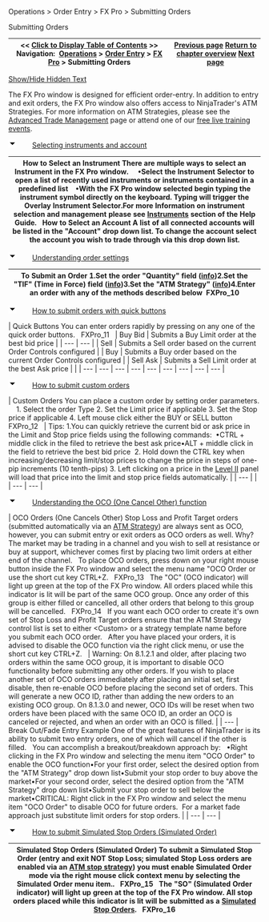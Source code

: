 ﻿


Operations \> Order Entry \> FX Pro \> Submitting Orders






















Submitting Orders







| \<\< [Click to Display Table of Contents](submitting_orders_fx_pro.md) \>\> **Navigation:**     [Operations](operations-1.md) \> [Order Entry](order_entry-1.md) \> [FX Pro](fx_pro-1.md) \> Submitting Orders | [Previous page](display_overview_fx_pro-1.md) [Return to chapter overview](fx_pro-1.md) [Next page](modifying_and_cancelling_orders_fx_pro-1.md) |
| --- | --- |




[Show/Hide Hidden Text](javascript:HMToggleExpandAll(!HMAnyToggleOpen()) "Click to open/close expanding sections")









The FX Pro window is designed for efficient order\-entry. In addition to entry and exit orders, the FX Pro window also offers access to NinjaTrader's ATM Strategies. For more information on ATM Strategies, please see the [Advanced Trade Management](advanced_trade_management_atm-1.md) page or attend one of our [free live training events](https://ninjatrader.com/futures/livestreams).


![tog_minus](tog_minus-1.gif)        [Selecting instruments and account](javascript:HMToggle('toggle','SelectingInstrumentsAndAccount','SelectingInstrumentsAndAccount_ICON'))




| How to Select an Instrument There are multiple ways to select an Instrument in the FX Pro window.     •Select the Instrument Selector to open a list of recently used instruments or instruments contained in a predefined list    •With the FX Pro window selected begin typing the instrument symbol directly on the keyboard. Typing will trigger the Overlay Instrument Selector.For more Information on instrument selection and management please see [Instruments](instruments-1.md) section of the Help Guide.   How to Select an Account A list of all connected accounts will be listed in the "Account" drop down list. To change the account select the account you wish to trade through via this drop down list. |
| --- |



![tog_minus](tog_minus-1.gif)        [Understanding order settings](javascript:HMToggle('toggle','UnderstandingOrderSettings','UnderstandingOrderSettings_ICON'))




| To Submit an Order 1\.Set the order "Quantity" field ([info](quantity_selector-1.md))2\.Set the "TIF" (Time in Force) field ([info](tif_selector-1.md))3\.Set the "ATM Strategy" ([info](atm_strategy_parameters-1.md))4\.Enter an order with any of the methods described below  FXPro_10 |
| --- |



![tog_minus](tog_minus-1.gif)        [How to submit orders with quick buttons](javascript:HMToggle('toggle','HowToSubmitOrdersWithQuickButtons','HowToSubmitOrdersWithQuickButtons_ICON'))




| Quick Buttons You can enter orders rapidly by pressing on any one of the quick order buttons.   FXPro_11     | Buy Bid | Submits a Buy Limit order at the best bid price | | --- | --- | | Sell | Submits a Sell order based on the current Order Controls configured | | Buy | Submits a Buy order based on the current Order Controls configured | | Sell Ask | Submits a Sell Limit order at the best Ask price | |
| --- | --- | --- | --- | --- | --- | --- | --- | --- |



![tog_minus](tog_minus-1.gif)        [How to submit custom orders](javascript:HMToggle('toggle','HowToSubmitCustomOrders','HowToSubmitCustomOrders_ICON'))




| Custom Orders You can place a custom order by setting order parameters.     1\. Select the order Type 2\. Set the Limit price if applicable  3\. Set the Stop price if applicable 4\. Left mouse click either the BUY or SELL button   FXPro_12     | Tips: 1\.You can quickly retrieve the current bid or ask price in the Limit and Stop price fields using the following commands:  •CTRL \+ middle click in the filed to retrieve the best ask price•ALT \+ middle click in the field to retrieve the best bid price  2\. Hold down the CTRL key when increasing/decreasing limit/stop prices to change the price in steps of one\-pip increments (10 tenth\-pips) 3\. Left clicking on a price in the [Level II](display_overview_fx_pro-1.md) panel will load that price into the limit and stop price fields automatically. | | --- | |
| --- | --- |



![tog_minus](tog_minus-1.gif)        [Understanding the OCO (One Cancel Other) function](javascript:HMToggle('toggle','UnderstandingTheOcooneCancelOtherFunction','UnderstandingTheOcooneCancelOtherFunction_ICON'))




| OCO Orders (One Cancels Other) Stop Loss and Profit Target orders (submitted automatically via an [ATM Strategy](atm_strategy-1.md)) are always sent as OCO, however, you can submit entry or exit orders as OCO orders as well. Why? The market may be trading in a channel and you wish to sell at resistance or buy at support, whichever comes first by placing two limit orders at either end of the channel.    To place OCO orders, press down on your right mouse button inside the FX Pro window and select the menu name "OCO Order or use the short cut key CTRL\+Z.   FXPro_13   The "OC" (OCO indicator) will light up green at the top of the FX Pro window. All orders placed while this indicator is lit will be part of the same OCO group. Once any order of this group is either filled or cancelled, all other orders that belong to this group will be cancelled.    FXPro_14   If you want each OCO order to create it's own set of Stop Loss and Profit Target orders ensure that the ATM Strategy control list is set to either \<Custom\> or a strategy template name before you submit each OCO order.   After you have placed your orders, it is advised to disable the OCO function via the right click menu, or use the short cut key CTRL\+Z.     | Warning: On 8\.1\.2\.1 and older, after placing two orders within the same OCO group, it is important to disable OCO functionality before submitting any other orders. If you wish to place another set of OCO orders immediately after placing an initial set, first disable, then re\-enable OCO before placing the second set of orders. This will generate a new OCO ID, rather than adding the new orders to an existing OCO group. On 8\.1\.3\.0 and newer, OCO IDs will be reset when two orders have been placed with the same OCO ID, an order an OCO is canceled or rejected, and when an order with an OCO is filled. | | --- |      Break Out/Fade Entry Example One of the great features of NinjaTrader is its ability to submit two entry orders, one of which will cancel if the other is filled.   You can accomplish a breakout/breakdown approach by:   •Right clicking in the FX Pro window and selecting the menu item "OCO Order" to enable the OCO function•For your first order, select the desired option from the "ATM Strategy" drop down list•Submit your stop order to buy above the market•For your second order, select the desired option from the "ATM Strategy" drop down list•Submit your stop order to sell below the market•CRITICAL: Right click in the FX Pro window and select the menu item "OCO Order" to disable OCO for future orders.  For a market fade approach just substitute limit orders for stop orders. |
| --- | --- |



![tog_minus](tog_minus-1.gif)        [How to submit Simulated Stop Orders (Simulated Order)](javascript:HMToggle('toggle','HowToSubmitSimulatedStopOrderssimulatedOrder','HowToSubmitSimulatedStopOrderssimulatedOrder_ICON'))




| Simulated Stop Orders (Simulated Order) To submit a Simulated Stop Order (entry and exit NOT Stop Loss; simulated Stop Loss orders are enabled via an [ATM stop strategy](stop_strategy-1.md)) you must enable Simulated Order mode via the right mouse click context menu by selecting the Simulated Order menu item..   FXPro_15   The "SO" (Simulated Order indicator) will light up green at the top of the FX Pro window. All stop orders placed while this indicator is lit will be submitted as a [Simulated Stop Orders](simulated_stop_orders-1.md).   FXPro_16 |
| --- |



 


 









